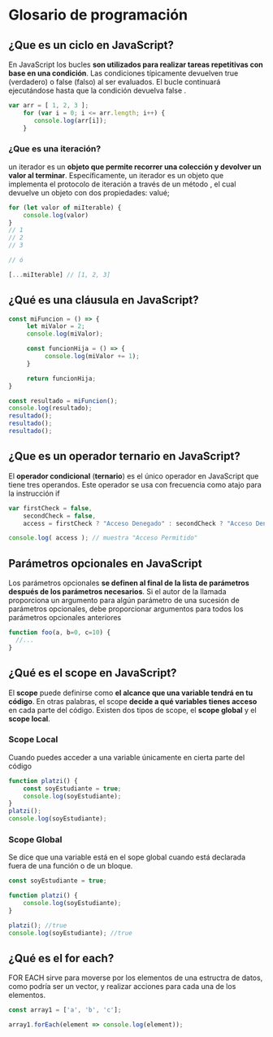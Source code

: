 # Glosario de programación

## ¿Que es un ciclo en JavaScript?

En JavaScript los bucles  **son utilizados para realizar tareas repetitivas con base en una condición**. Las condiciones típicamente devuelven true (verdadero) o false (falso) al ser evaluados. El bucle continuará ejecutándose hasta que la condición devuelva false .

```javascript
var arr = [ 1, 2, 3 ];
    for (var i = 0; i <= arr.length; i++) {
       console.log(arr[i]);
    }
```

### ¿Que es una iteración?

un iterador es un **objeto que permite recorrer una colección y devolver un valor al terminar**. Específicamente, un iterador es un objeto que implementa el protocolo de iteración a través de un método , el cual devuelve un objeto con dos propiedades: valué;

```javascript
for (let valor of miIterable) {
    console.log(valor)
}
// 1
// 2
// 3

// ó

[...miIterable] // [1, 2, 3]
```

## ¿Qué es una cláusula  en JavaScript?

```javascript
const miFuncion = () => {
     let miValor = 2;
     console.log(miValor);

     const funcionHija = () => {
          console.log(miValor += 1);
     }

     return funcionHija;
}

const resultado = miFuncion();
console.log(resultado);
resultado();
resultado();
resultado();
```

## ¿Que es un operador ternario en JavaScript?

El **operador condicional** (**ternario**) es el único operador en JavaScript que tiene tres operandos. Este operador se usa con frecuencia como atajo para la instrucción if

```javascript
var firstCheck = false,
    secondCheck = false,
    access = firstCheck ? "Acceso Denegado" : secondCheck ? "Acceso Denegado" : "Acceso Permitido";

console.log( access ); // muestra "Acceso Permitido"
```

## Parámetros opcionales en JavaScript

Los parámetros opcionales **se definen al final de la lista de parámetros después de los parámetros necesarios**. Si el autor de la llamada proporciona un argumento para algún parámetro de una sucesión de parámetros opcionales, debe proporcionar argumentos para todos los parámetros opcionales anteriores

```javascript
function foo(a, b=0, c=10) {
  //...
}
```

## ¿Qué es el scope en JavaScript?

El **scope** puede definirse como **el alcance que una variable tendrá en tu código**. En otras palabras, el scope **decide a qué variables tienes acceso** en cada parte del código. Existen dos tipos de scope, el **scope global** y el **scope local**.

### Scope Local
Cuando puedes acceder a una variable únicamente en cierta parte del código
```javascript
function platzi() {
    const soyEstudiante = true;
    console.log(soyEstudiante);
}
platzi(); 
console.log(soyEstudiante);
```
### Scope Global
Se dice que una variable está en el sope global cuando está declarada fuera de una función o de un bloque. 
```javascript
const soyEstudiante = true;

function platzi() {
	console.log(soyEstudiante);
}

platzi(); //true
console.log(soyEstudiante); //true
```
## ¿Qué es el for each?
FOR EACH sirve para moverse por los elementos de una estructra de datos, como podría ser un vector, y realizar acciones para cada una de los elementos.
```javascript
const array1 = ['a', 'b', 'c'];

array1.forEach(element => console.log(element));
```



